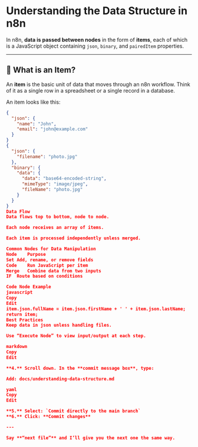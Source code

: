 # Understanding the Data Structure in n8n

In n8n, **data is passed between nodes** in the form of **items**, each of which is a JavaScript object containing `json`, `binary`, and `pairedItem` properties.

---

## 🔸 What is an Item?

An **item** is the basic unit of data that moves through an n8n workflow. Think of it as a single row in a spreadsheet or a single record in a database.

An item looks like this:

```json
{
  "json": {
    "name": "John",
    "email": "john@example.com"
  }
}
{
  "json": {
    "filename": "photo.jpg"
  },
  "binary": {
    "data": {
      "data": "base64-encoded-string",
      "mimeType": "image/jpeg",
      "fileName": "photo.jpg"
    }
  }
}
Data Flow
Data flows top to bottom, node to node.

Each node receives an array of items.

Each item is processed independently unless merged.

Common Nodes for Data Manipulation
Node	Purpose
Set	Add, rename, or remove fields
Code	Run JavaScript per item
Merge	Combine data from two inputs
IF	Route based on conditions

Code Node Example
javascript
Copy
Edit
item.json.fullName = item.json.firstName + ' ' + item.json.lastName;
return item;
Best Practices
Keep data in json unless handling files.

Use “Execute Node” to view input/output at each step.

markdown
Copy
Edit

**4.** Scroll down. In the **commit message box**, type:

Add: docs/understanding-data-structure.md

yaml
Copy
Edit

**5.** Select: `Commit directly to the main branch`  
**6.** Click: **Commit changes**

---

Say **“next file”** and I’ll give you the next one the same way.
